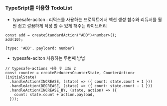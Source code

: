 ### TypeSript를 이용한 TodoList

- typesafe-aciton : 리덕스를 사용하는 프로젝트에서 액션 생성 함수와 리듀서를 훨씬 쉽고 깔끔하게 작성 할 수 있게 해주는 라이브러리

```tsx
const add = createStandardAction("ADD")<number>();
add(10);
```

```tsx
{type: 'ADD', payloard: number}
```

- typesafe-aciton 사용하는 두번째 방법

```tsx
// typesafe-actions 사용 후 코드 2
const counter = createReducer<CounterState, CounterAction>(initialState)
  .handleAction(INCREASE, (state) => ({ count: state.count + 1 }))
  .handleAction(DECREASE, (state) => ({ count: state.count - 1 }))
  .handleAction(INCREASE_BY, (state, action) => ({
    count: state.count + action.payload,
  }));
```
